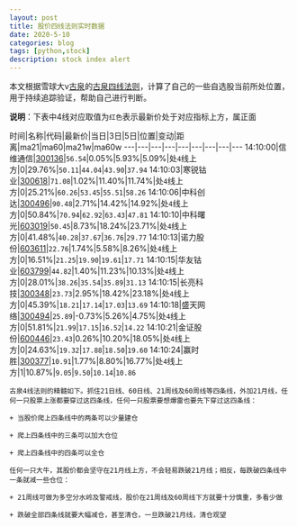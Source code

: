 ```yaml
---
layout: post
title: 股价四线法则实时数据
date: 2020-5-10
categories: blog
tags: [python,stock]
description: stock index alert
---
```



本文根据雪球大v[古泉](https://xueqiu.com/u/7148646888)的[古泉四线法则](https://xueqiu.com/7148646888/130498192)，计算了自己的一些自选股当前所处位置，用于持续追踪验证，帮助自己进行判断。

**说明**：下表中4线对应取值为`红色`表示最新价处于对应指标上方，属正面

时间|名称|代码|最新价|当日|3日|5日|位置|变动|距离|ma21|ma60|ma21w|ma60w
---|---|---|---|---|---|---|---|---
14:10:00|信维通信|[300136](https://xueqiu.com/S/SZ300136)|`56.54`|0.05%|5.93%|5.09%|处`4`线上方|0|29.76%|`50.11`|`44.04`|`43.90`|`37.94`
14:10:03|寒锐钴业|[300618](https://xueqiu.com/S/SZ300618)|`71.08`|1.02%|11.40%|11.74%|处`4`线上方|0|25.21%|`60.26`|`53.45`|`55.51`|`58.26`
14:10:06|中科创达|[300496](https://xueqiu.com/S/SZ300496)|`90.48`|2.71%|14.42%|14.92%|处`4`线上方|0|50.84%|`70.94`|`62.92`|`63.43`|`47.81`
14:10:10|中科曙光|[603019](https://xueqiu.com/S/SH603019)|`50.45`|8.73%|18.24%|23.71%|处`4`线上方|0|41.48%|`40.28`|`37.67`|`36.76`|`29.77`
14:10:13|诺力股份|[603611](https://xueqiu.com/S/SH603611)|`22.76`|1.74%|5.58%|8.26%|处`4`线上方|0|16.51%|`21.25`|`19.90`|`19.61`|`17.71`
14:10:15|华友钴业|[603799](https://xueqiu.com/S/SH603799)|`44.82`|1.40%|11.23%|10.13%|处`4`线上方|0|28.01%|`38.26`|`35.54`|`35.89`|`31.13`
14:10:15|长亮科技|[300348](https://xueqiu.com/S/SZ300348)|`23.73`|2.95%|18.42%|23.18%|处`4`线上方|0|45.39%|`18.21`|`17.14`|`17.03`|`13.69`
14:10:18|盛天网络|[300494](https://xueqiu.com/S/SZ300494)|`25.89`|-0.73%|5.26%|4.75%|处`4`线上方|0|51.81%|`21.99`|`17.15`|`16.52`|`14.22`
14:10:21|金证股份|[600446](https://xueqiu.com/S/SH600446)|`23.43`|0.26%|10.20%|18.05%|处`4`线上方|0|24.63%|`19.32`|`17.88`|`18.50`|`19.60`
14:10:24|赢时胜|[300377](https://xueqiu.com/S/SZ300377)|`10.91`|1.77%|8.80%|16.77%|处`4`线上方|1|10.87%|`9.05`|`9.50`|`10.14`|`10.86`

```
古泉4线法则的精髓如下。抓住21日线、60日线、21周线及60周线等四条线，外加21月线，任何一只股票上涨都要穿过这四条线，任何一只股票要想爆雷也要先下穿过这四条线：

+ 当股价爬上四条线中的两条可以少量建仓

+ 爬上四条线中的三条可以加大仓位

+ 爬上四条线中的四条可以全仓

任何一只大牛，其股价都会坚守在21月线上方，不会轻易跌破21月线；相反，每跌破四条线中一条就减一些仓位：

+ 21周线可做为多空分水岭及警戒线，股价在21周线及60周线下方就要十分慎重，多看少做

+ 跌破全部四条线就要大幅减仓，甚至清仓，一旦跌破21月线，清仓观望
```